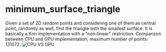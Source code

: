 # minimum_surface_triangle
  Given a set of 2D random points and considering one of them as central point, randomly as well, find the triangle with the smallest surface. It is basically a Knn implementation with a "non-linear" restriction. Comparison between CPU and GPU implementation, maximum number of points: 131072.   ![CPU VS GPU]()
